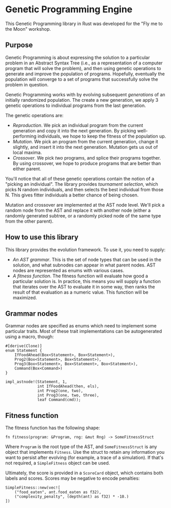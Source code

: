 Genetic Programming Engine
==========================

This Genetic Programming library in Rust was developed for the "Fly me to the
Moon" workshop.

Purpose
-------

Genetic Programming is about expressing the solution to a particular problem in
an Abstract Syntax Tree (i.e., as a representation of a computer program that
will solve the problem), and then using genetic operations to generate and
improve the population of programs. Hopefully, eventually the population will
converge to a set of programs that successfully solve the problem in question.

Genetic Programming works with by evolving subsequent _generations_ of an
initially randomized population. The create a new generation, we apply
3 genetic operations to individual programs from the last generation.

The genetic operations are:

- *Reproduction*. We pick an individual program from the current generation and
  copy it into the next generation. By picking well-performing individuals,
  we hope to keep the fitness of the population up.
- *Mutation*. We pick an program from the current generation, change it
  slightly, and insert it into the next generation. Mutation gets us out of
  local maxima.
- *Crossover*. We pick _two_ programs, and splice their programs together.  By
  using crossover, we hope to produce programs that are better than either
  parent.

You'll notice that all of these genetic operations contain the notion of a
"picking an individual". The library provides _tournament selection_, which
picks N random individuals, and then selects the best individual from those N.
This gives fitter individuals a better chance of being chosen.

Mutation and crossover are implemented at the AST node level. We'll pick a
random node from the AST and replace it with another node (either a randomly
generated subtree, or a randomly picked node of the same type from the other
parent).

How to use this library
-----------------------

This library provides the evolution framework. To use it, you need to supply:

- *An AST grammar*. This is the set of node types that can be used in the
  solution, and what subnodes can appear in what parent nodes. AST nodes are
  represented as enums with various cases.
- *A fitness function*. The fitness function will evaluate how good a particular
  solution is. In practice, this means you will supply a function that iterates
  over the AST to evaluate it in some way, then ranks the result of that
  evaluation as a numeric value. This function will be maximized.

Grammar nodes
-------------

Grammar nodes are specified as enums which need to implement some particular
traits. Most of these trait implementations can be autogenerated using a macro,
though:

    #[derive(Clone)]
    enum Statement {
        IfFoodAhead(Box<Statement>, Box<Statement>),
        Prog2(Box<Statement>, Box<Statement>),
        Prog3(Box<Statement>, Box<Statement>, Box<Statement>),
        Command(Box<Command>)
    }

    impl_astnode!(Statement, 1,
                  int IfFoodAhead(then, els),
                  int Prog2(one, two),
                  int Prog3(one, two, three),
                  leaf Command(cmd));

Fitness function
----------------

The fitness function has the following shape:

    fn fitness(program: &Program, rng: &mut Rng) -> SomeFitnessStruct

Where `Program` is the root type of the AST, and `SomeFitnessStruct` is any
object that implements `Fitness`. Use the struct to retain any information you
want to persist after evolving (for example, a trace of a simulation). If that's
not required, a `SimpleFitness` object can be used.

Ultimately, the score is provided in a `ScoreCard` object, which contains both
labels and scores. Scores may be negative to encode penalties:

    SimpleFitness::new(vec![
        ("food_eaten", ant.food_eaten as f32),
        ("complexity_penalty", (depth(ant) as f32) * -10.)
    ])

